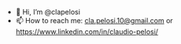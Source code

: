 - 👋 Hi, I’m @clapelosi
- 📫 How to reach me: cla.pelosi.10@gmail.com or https://www.linkedin.com/in/claudio-pelosi/
<!---
clapelosi/clapelosi is a ✨ special ✨ repository because its `README.md` (this file) appears on your GitHub profile.
You can click the Preview link to take a look at your changes.
--->

